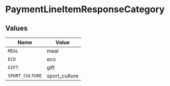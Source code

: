 # PaymentLineItemResponseCategory


## Values

| Name            | Value           |
| --------------- | --------------- |
| `MEAL`          | meal            |
| `ECO`           | eco             |
| `GIFT`          | gift            |
| `SPORT_CULTURE` | sport_culture   |